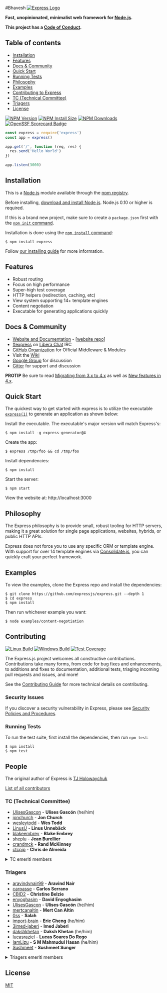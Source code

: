 #Bhavesh
[![Express Logo](https://i.cloudup.com/zfY6lL7eFa-3000x3000.png)](http://expressjs.com/)

**Fast, unopinionated, minimalist web framework for [Node.js](http://nodejs.org).**

**This project has a [Code of Conduct][].**

## Table of contents

* [Installation](#Installation)
* [Features](#Features)
* [Docs & Community](#docs--community)
* [Quick Start](#Quick-Start)
* [Running Tests](#Running-Tests)
* [Philosophy](#Philosophy)
* [Examples](#Examples)
* [Contributing to Express](#Contributing)
* [TC (Technical Committee)](#tc-technical-committee)
* [Triagers](#triagers)
* [License](#license)


[![NPM Version][npm-version-image]][npm-url]
[![NPM Install Size][npm-install-size-image]][npm-install-size-url]
[![NPM Downloads][npm-downloads-image]][npm-downloads-url]
[![OpenSSF Scorecard Badge][ossf-scorecard-badge]][ossf-scorecard-visualizer]


```js
const express = require('express')
const app = express()

app.get('/', function (req, res) {
  res.send('Hello World')
})

app.listen(3000)
```

## Installation

This is a [Node.js](https://nodejs.org/en/) module available through the
[npm registry](https://www.npmjs.com/).

Before installing, [download and install Node.js](https://nodejs.org/en/download/).
Node.js 0.10 or higher is required.

If this is a brand new project, make sure to create a `package.json` first with
the [`npm init` command](https://docs.npmjs.com/creating-a-package-json-file).

Installation is done using the
[`npm install` command](https://docs.npmjs.com/getting-started/installing-npm-packages-locally):

```console
$ npm install express
```

Follow [our installing guide](http://expressjs.com/en/starter/installing.html)
for more information.

## Features

  * Robust routing
  * Focus on high performance
  * Super-high test coverage
  * HTTP helpers (redirection, caching, etc)
  * View system supporting 14+ template engines
  * Content negotiation
  * Executable for generating applications quickly

## Docs & Community

  * [Website and Documentation](http://expressjs.com/) - [[website repo](https://github.com/expressjs/expressjs.com)]
  * [#express](https://web.libera.chat/#express) on [Libera Chat](https://libera.chat) IRC
  * [GitHub Organization](https://github.com/expressjs) for Official Middleware & Modules
  * Visit the [Wiki](https://github.com/expressjs/express/wiki)
  * [Google Group](https://groups.google.com/group/express-js) for discussion
  * [Gitter](https://gitter.im/expressjs/express) for support and discussion

**PROTIP** Be sure to read [Migrating from 3.x to 4.x](https://github.com/expressjs/express/wiki/Migrating-from-3.x-to-4.x) as well as [New features in 4.x](https://github.com/expressjs/express/wiki/New-features-in-4.x).

## Quick Start

  The quickest way to get started with express is to utilize the executable [`express(1)`](https://github.com/expressjs/generator) to generate an application as shown below:

  Install the executable. The executable's major version will match Express's:

```console
$ npm install -g express-generator@4
```

  Create the app:

```console
$ express /tmp/foo && cd /tmp/foo
```

  Install dependencies:

```console
$ npm install
```

  Start the server:

```console
$ npm start
```

  View the website at: http://localhost:3000

## Philosophy

  The Express philosophy is to provide small, robust tooling for HTTP servers, making
  it a great solution for single page applications, websites, hybrids, or public
  HTTP APIs.

  Express does not force you to use any specific ORM or template engine. With support for over
  14 template engines via [Consolidate.js](https://github.com/tj/consolidate.js),
  you can quickly craft your perfect framework.

## Examples

  To view the examples, clone the Express repo and install the dependencies:

```console
$ git clone https://github.com/expressjs/express.git --depth 1
$ cd express
$ npm install
```

  Then run whichever example you want:

```console
$ node examples/content-negotiation
```

## Contributing

  [![Linux Build][github-actions-ci-image]][github-actions-ci-url]
  [![Windows Build][appveyor-image]][appveyor-url]
  [![Test Coverage][coveralls-image]][coveralls-url]

The Express.js project welcomes all constructive contributions. Contributions take many forms,
from code for bug fixes and enhancements, to additions and fixes to documentation, additional
tests, triaging incoming pull requests and issues, and more!

See the [Contributing Guide](Contributing.md) for more technical details on contributing.

### Security Issues

If you discover a security vulnerability in Express, please see [Security Policies and Procedures](Security.md).

### Running Tests

To run the test suite, first install the dependencies, then run `npm test`:

```console
$ npm install
$ npm test
```

## People

The original author of Express is [TJ Holowaychuk](https://github.com/tj)

[List of all contributors](https://github.com/expressjs/express/graphs/contributors)

### TC (Technical Committee)

* [UlisesGascon](https://github.com/UlisesGascon) - **Ulises Gascón** (he/him)
* [jonchurch](https://github.com/jonchurch) - **Jon Church**
* [wesleytodd](https://github.com/wesleytodd) - **Wes Todd**
* [LinusU](https://github.com/LinusU) - **Linus Unnebäck**
* [blakeembrey](https://github.com/blakeembrey) - **Blake Embrey**
* [sheplu](https://github.com/sheplu) - **Jean Burellier**
* [crandmck](https://github.com/crandmck) - **Rand McKinney**
* [ctcpip](https://github.com/ctcpip) - **Chris de Almeida**

<details>
<summary>TC emeriti members</summary>

#### TC emeriti members

  * [dougwilson](https://github.com/dougwilson) - **Douglas Wilson**
  * [hacksparrow](https://github.com/hacksparrow) - **Hage Yaapa**
  * [jonathanong](https://github.com/jonathanong) - **jongleberry**
  * [niftylettuce](https://github.com/niftylettuce) - **niftylettuce**
  * [troygoode](https://github.com/troygoode) - **Troy Goode**
</details>


### Triagers

* [aravindvnair99](https://github.com/aravindvnair99) - **Aravind Nair**
* [carpasse](https://github.com/carpasse) - **Carlos Serrano**
* [CBID2](https://github.com/CBID2) - **Christine Belzie**
* [enyoghasim](https://github.com/enyoghasim) - **David Enyoghasim**
* [UlisesGascon](https://github.com/UlisesGascon) - **Ulises Gascón** (he/him)
* [mertcanaltin](https://github.com/mertcanaltin) - **Mert Can Altin**
* [0ss](https://github.com/0ss) - **Salah**
* [import-brain](https://github.com/import-brain) - **Eric Cheng** (he/him)
* [3imed-jaberi](https://github.com/3imed-jaberi) - **Imed Jaberi**
* [dakshkhetan](https://github.com/dakshkhetan) - **Daksh Khetan** (he/him)
* [lucasraziel](https://github.com/lucasraziel) - **Lucas Soares Do Rego**
* [IamLizu](https://github.com/IamLizu) - **S M Mahmudul Hasan** (he/him)
* [Sushmeet](https://github.com/Sushmeet) - **Sushmeet Sunger**

<details>
<summary>Triagers emeriti members</summary>

#### Emeritus Triagers

  * [AuggieH](https://github.com/AuggieH) - **Auggie Hudak**
  * [G-Rath](https://github.com/G-Rath) - **Gareth Jones**
  * [MohammadXroid](https://github.com/MohammadXroid) - **Mohammad Ayashi**
  * [NawafSwe](https://github.com/NawafSwe) - **Nawaf Alsharqi**
  * [NotMoni](https://github.com/NotMoni) - **Moni**
  * [VigneshMurugan](https://github.com/VigneshMurugan) - **Vignesh Murugan**
  * [davidmashe](https://github.com/davidmashe) - **David Ashe**
  * [digitaIfabric](https://github.com/digitaIfabric) - **David**
  * [e-l-i-s-e](https://github.com/e-l-i-s-e) - **Elise Bonner**
  * [fed135](https://github.com/fed135) - **Frederic Charette**
  * [firmanJS](https://github.com/firmanJS) - **Firman Abdul Hakim**
  * [getspooky](https://github.com/getspooky) - **Yasser Ameur**
  * [ghinks](https://github.com/ghinks) - **Glenn**
  * [ghousemohamed](https://github.com/ghousemohamed) - **Ghouse Mohamed**
  * [gireeshpunathil](https://github.com/gireeshpunathil) - **Gireesh Punathil**
  * [jake32321](https://github.com/jake32321) - **Jake Reed**
  * [jonchurch](https://github.com/jonchurch) - **Jon Church**
  * [lekanikotun](https://github.com/lekanikotun) - **Troy Goode**
  * [marsonya](https://github.com/marsonya) - **Lekan Ikotun**
  * [mastermatt](https://github.com/mastermatt) - **Matt R. Wilson**
  * [maxakuru](https://github.com/maxakuru) - **Max Edell**
  * [mlrawlings](https://github.com/mlrawlings) - **Michael Rawlings**
  * [rodion-arr](https://github.com/rodion-arr) - **Rodion Abdurakhimov**
  * [sheplu](https://github.com/sheplu) - **Jean Burellier**
  * [tarunyadav1](https://github.com/tarunyadav1) - **Tarun yadav**
  * [tunniclm](https://github.com/tunniclm) - **Mike Tunnicliffe**
</details>


## License

  [MIT](LICENSE)

[appveyor-image]: https://badgen.net/appveyor/ci/dougwilson/express/master?label=windows
[appveyor-url]: https://ci.appveyor.com/project/dougwilson/express
[coveralls-image]: https://badgen.net/coveralls/c/github/expressjs/express/master
[coveralls-url]: https://coveralls.io/r/expressjs/express?branch=master
[github-actions-ci-image]: https://badgen.net/github/checks/expressjs/express/master?label=linux
[github-actions-ci-url]: https://github.com/expressjs/express/actions/workflows/ci.yml
[npm-downloads-image]: https://badgen.net/npm/dm/express
[npm-downloads-url]: https://npmcharts.com/compare/express?minimal=true
[npm-install-size-image]: https://badgen.net/packagephobia/install/express
[npm-install-size-url]: https://packagephobia.com/result?p=express
[npm-url]: https://npmjs.org/package/express
[npm-version-image]: https://badgen.net/npm/v/express
[ossf-scorecard-badge]: https://api.scorecard.dev/projects/github.com/expressjs/express/badge
[ossf-scorecard-visualizer]: https://ossf.github.io/scorecard-visualizer/#/projects/github.com/expressjs/express
[Code of Conduct]: https://github.com/expressjs/express/blob/master/Code-Of-Conduct.md

